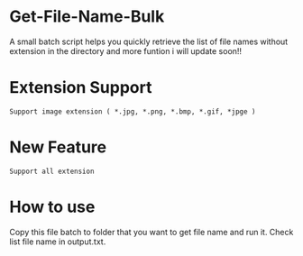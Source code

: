 # Get-File-Name-Bulk
A small batch script helps you quickly retrieve the list of file names without extension in the directory and more funtion i will update soon!!
# Extension Support
``Support image extension ( *.jpg, *.png, *.bmp, *.gif, *jpge )``
# New Feature
``Support all extension``
# How to use
Copy this file batch to folder that you want to get file name and run it. Check list file name in output.txt.